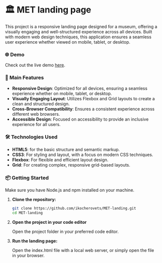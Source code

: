# 🏛️ MET landing page
This project is a responsive landing page designed for a museum, offering a visually engaging and well-structured experience across all devices. Built with modern web design techniques, this application ensures a seamless user experience whether viewed on mobile, tablet, or desktop.

### 🌐 Demo

Check out the live demo [here](https://ikocherovets.github.io/MET-landing/).

### 🚀 Main Features

- **Responsive Design**: Optimized for all devices, ensuring a seamless experience whether on mobile, tablet, or desktop.
- **Visually Engaging Layout**: Utilizes Flexbox and Grid layouts to create a clean and structured design.
- **Cross-Browser Compatibility**: Ensures a consistent experience across different web browsers.
- **Accessible Design**: Focused on accessibility to provide an inclusive experience for all users.

### 🛠️ Technologies Used

- **HTML5**: for the basic structure and semantic markup.
- **CSS3**: For styling and layout, with a focus on modern CSS techniques.
- **Flexbox**: For flexible and efficient layout design.
- **Grid**: For creating complex, responsive grid-based layouts.

### 📦 Getting Started

Make sure you have Node.js and npm installed on your machine.

1. **Clone the repository:**

   ```bash
   git clone https://github.com/ikocherovets/MET-landing.git
   cd MET-landing
   ```
2. **Open the project in your code editor**

   Open the project folder in your preferred code editor.
   
4. **Run the landing page:**

    Open the index.html file with a local web server, or simply open the file in your browser.
   

   
